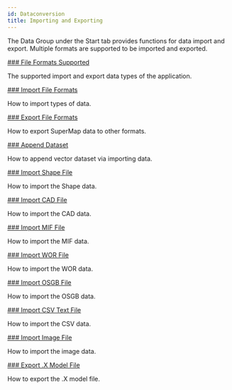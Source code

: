 ```yaml
---
id: Dataconversion
title: Importing and Exporting
---
```

The Data Group under the Start tab provides functions for data import and export. Multiple formats are supported to be imported and exported.

[### File Formats Supported](GeoFormates)

The supported import and export data types of the application.

[### Import File Formats](ImportData)

How to import types of data.

[### Export File Formats](ExportData)

How to export SuperMap data to other formats.

[### Append Dataset](DataAppend)

How to append vector dataset via importing data.

[### Import Shape File](ImportSHP)

How to import the Shape data.

[### Import CAD File](ImportCAD)

How to import the CAD data.

[### Import MIF File](ImportMif)

How to import the MIF data.

[### Import WOR File](ImportWor)

How to import the WOR data.

[### Import OSGB File](ImportOSG&OSGB)

How to import the OSGB data.

[### Import CSV Text File](CSVimport)

How to import the CSV data.

[### Import Image File](ImportIMG)

How to import the image data.

[### Export .X Model File](ExportXFile)

How to export the .X model file.

